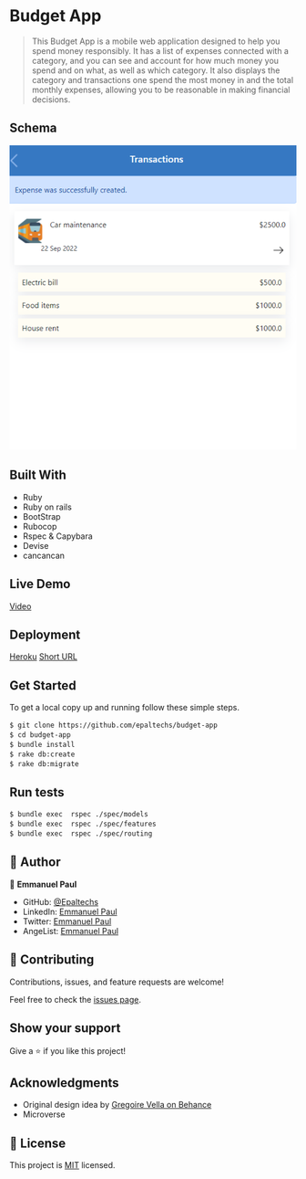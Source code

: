 # Budget App

> This Budget App is a mobile web application designed to help you spend money responsibly. It has a list of expenses connected with a category, and you can see and account for how much money you spend and on what, as well as which category. It also displays the category and transactions one spend the most money in and the total monthly expenses, allowing you to be reasonable in making financial decisions.

## Schema
![](./app/assets/images/budget-sample.png)

## Built With

- Ruby
- Ruby on rails
- BootStrap
- Rubocop
- Rspec & Capybara
- Devise
- cancancan

## Live Demo
[Video](https://www.loom.com/share/d38c0be3307b48f79d38af51043bb559)

## Deployment
[Heroku](https://epal-budget-app.herokuapp.com/)
[Short URL](https://tinyurl.com/epalbud)

## Get Started
To get a local copy up and running follow these simple steps.

```bash
$ git clone https://github.com/epaltechs/budget-app
$ cd budget-app
$ bundle install
$ rake db:create
$ rake db:migrate
```
## Run tests
```bash
$ bundle exec  rspec ./spec/models
$ bundle exec  rspec ./spec/features
$ bundle exec  rspec ./spec/routing
```
## 👤 Author

:bust_in_silhouette: **Emmanuel Paul**
- GitHub: [@Epaltechs](https://github.com/Epaltechs)
- LinkedIn: [Emmanuel Paul](https://www.linkedin.com/in/emmanuel-s-paul)
- Twitter: [Emmanuel Paul](http://twitter.com/@emmapaul247)
- AngeList: [Emmanuel Paul](https://angel.co/u/emmanuel-s-paul)


## 🤝 Contributing

Contributions, issues, and feature requests are welcome!

Feel free to check the [issues page](../../issues/).

## Show your support

Give a ⭐️ if you like this project!

## Acknowledgments
- Original design idea by [Gregoire Vella on Behance](https://www.behance.net/gregoirevella)
- Microverse

## 📝 License

This project is [MIT](https://opensource.org/licenses/MIT) licensed.
